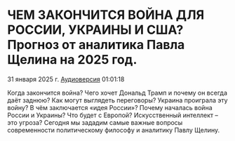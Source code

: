 # ЧЕМ ЗАКОНЧИТСЯ ВОЙНА ДЛЯ РОССИИ, УКРАИНЫ И США? Прогноз от аналитика Павла Щелина на 2025 год.

31 января 2025 г. [Аудиоверсия](https://www.youtube.com/watch?v=v03CNNayBQI) 01:01:18

Когда закончится война?
Чего хочет Дональд Трамп и почему он всегда даёт заднюю?
Как могут выглядеть переговоры?
Украина проиграла эту войну?
В чём заключается «идея России»?
Почему началась война России и Украины?
Что будет с Европой?
Искусственный интеллект – это угроза?
Сегодня мы зададим самые важные вопросы современности политическому философу и аналитику Павлу Щелину.
